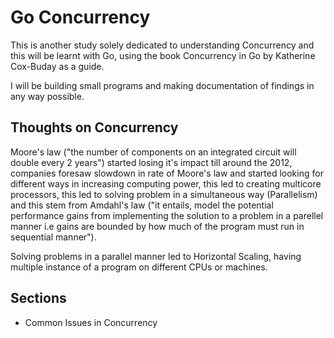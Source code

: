 # Go Concurrency

This is another study solely dedicated to understanding Concurrency and this will be learnt with Go, using the book Concurrency in Go by Katherine Cox-Buday as a guide.

I will be building small programs and making documentation of findings in any way possible.

## Thoughts on Concurrency

Moore's law ("the number of components on an integrated circuit will double every 2 years") started losing it's impact till around the 2012, companies foresaw slowdown in rate of Moore's law and started looking for different ways in increasing computing power, this led to creating multicore processors, this led to solving problem in a simultaneous way (Parallelism) and this stem from Amdahl's law ("it entails, model the potential performance gains from implementing the solution to a problem in a parellel manner i.e gains are bounded by how much of the program must run in sequential manner").

Solving problems in a parallel manner led to Horizontal Scaling, having multiple instance of a program on different CPUs or machines.

## Sections

* Common Issues in Concurrency
